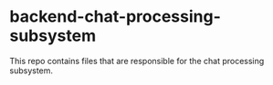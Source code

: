 # backend-chat-processing-subsystem
This repo contains files that are responsible for the chat processing subsystem.
